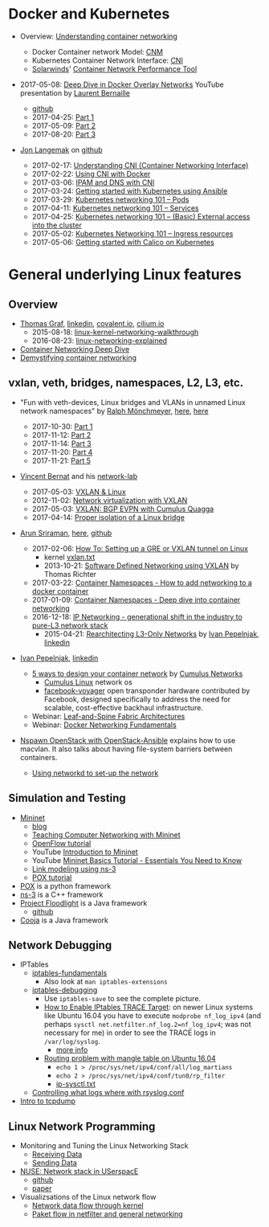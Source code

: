 
# Docker and Kubernetes

* Overview: [Understanding container networking](https://www.oreilly.com/ideas/understanding-container-networking)
  * Docker Container network Model: [CNM](https://github.com/docker/libnetwork/blob/master/docs/design.md)
  * Kubernetes Container Network Interface: [CNI](https://github.com/containernetworking/cni)
  * [Solarwinds](https://github.com/solarwinds)' [Container Network Performance Tool](https://github.com/solarwinds/containers/tree/master/cnpt)


* 2017-05-08: [Deep Dive in Docker Overlay Networks](https://www.youtube.com/watch?v=b3XDl0YsVsg) YouTube presentation by [Laurent Bernaille](https://github.com/lbernail)
  * [github](https://github.com/lbernail/dockeroverlays)
  * 2017-04-25: [Part 1](http://techblog.d2-si.eu/2017/04/25/deep-dive-into-docker-overlay-networks-part-1.html)
  * 2017-05-09: [Part 2](http://techblog.d2-si.eu/2017/05/09/deep-dive-into-docker-overlay-networks-part-2.html)
  * 2017-08-20: [Part 3](http://techblog.d2-si.eu/2017/08/20/deep-dive-into-docker-overlay-networks-part-3.html)


* [Jon Langemak](http://www.dasblinkenlichten.com/test/) on [github](https://github.com/jonlangemak)
  * 2017-02-17: [Understanding CNI (Container Networking Interface)](http://www.dasblinkenlichten.com/understanding-cni-container-networking-interface/)
  * 2017-02-22: [Using CNI with Docker](http://www.dasblinkenlichten.com/using-cni-docker/)
  * 2017-03-06: [IPAM and DNS with CNI](http://www.dasblinkenlichten.com/ipam-dns-cni/)
  * 2017-03-24: [Getting started with Kubernetes using Ansible](http://www.dasblinkenlichten.com/getting-started-kubernetes-using-ansible/)
  * 2017-03-29: [Kubernetes networking 101 – Pods](http://www.dasblinkenlichten.com/kubernetes-networking-101-pods/)
  * 2017-04-11: [Kubernetes networking 101 – Services](http://www.dasblinkenlichten.com/kubernetes-networking-101-services/)
  * 2017-04-25: [Kubernetes networking 101 – (Basic) External access into the cluster](http://www.dasblinkenlichten.com/kubernetes-networking-101-basic-external-access-into-the-cluster/)
  * 2017-05-02: [Kubernetes Networking 101 – Ingress resources](http://www.dasblinkenlichten.com/kubernetes-networking-101-ingress-resources/)
  * 2017-05-06: [Getting started with Calico on Kubernetes](http://www.dasblinkenlichten.com/getting-started-with-calico-on-kubernetes/)


# General underlying Linux features

## Overview

* [Thomas Graf](https://github.com/tgraf), [linkedin](https://www.linkedin.com/in/thomas-graf-73104547/?locale=de_DE), [covalent.io](http://covalent.io/), [cilium.io](https://www.cilium.io/)
  * 2015-08-18: [linux-kernel-networking-walkthrough](https://www.slideshare.net/ThomasGraf5/linuxcon-2015-linux-kernel-networking-walkthrough)
  * 2016-08-23: [linux-networking-explained](https://www.slideshare.net/ThomasGraf5/linux-networking-explained)
* [Container Networking Deep Dive](http://events.linuxfoundation.org/sites/events/files/slides/Container%20Networking%20Deep%20Dive.pdf)
* [Demystifying container networking](http://blog.mbrt.it/2017-10-01-demystifying-container-networking/)

## vxlan, veth, bridges, namespaces, L2, L3, etc.

* "Fun with veth-devices, Linux bridges and VLANs in unnamed Linux network namespaces" by [Ralph Mönchmeyer](http://linux-blog.anracom.com/impressum/), [here](http://docplayer.org/18603064-Dr-ralph-moenchmeyer.html), [here](https://www.xing.com/profile/Ralph_Moenchmeyer)
  * 2017-10-30: [Part 1](http://linux-blog.anracom.com/2017/10/30/fun-with-veth-devices-in-unnamed-linux-network-namespaces-i/)
  * 2017-11-12: [Part 2](http://linux-blog.anracom.com/2017/11/12/fun-with-veth-devices-linux-bridges-and-vlans-in-unnamed-linux-network-namespaces-ii/)
  * 2017-11-14: [Part 3](http://linux-blog.anracom.com/2017/11/14/fun-with-veth-devices-linux-bridges-and-vlans-in-unnamed-linux-network-namespaces-iii/)
  * 2017-11-20: [Part 4](http://linux-blog.anracom.com/2017/11/20/fun-with-veth-devices-linux-bridges-and-vlans-in-unnamed-linux-network-namespaces-iv/)
  * 2017-11-21: [Part 5](http://linux-blog.anracom.com/2017/11/21/fun-with-veth-devices-linux-bridges-and-vlans-in-unnamed-linux-network-namespaces-v/)


* [Vincent Bernat](https://github.com/vincentbernat) and his [network-lab](https://github.com/vincentbernat/network-lab)
  * 2017-05-03: [VXLAN & Linux](https://vincent.bernat.im/en/blog/2017-vxlan-linux)
  * 2012-11-02: [Network virtualization with VXLAN](https://vincent.bernat.im/en/blog/2012-multicast-vxlan)
  * 2017-05-03: [VXLAN: BGP EVPN with Cumulus Quagga](https://vincent.bernat.im/en/blog/2017-vxlan-bgp-evpn)
  * 2017-04-14: [Proper isolation of a Linux bridge](https://vincent.bernat.im/en/blog/2017-linux-bridge-isolation)


* [Arun Sriraman](http://blog.arunsriraman.com/), [here](http://www.arunsriraman.com/), [github](https://github.com/sarun87)
  * 2017-02-06: [How To: Setting up a GRE or VXLAN tunnel on Linux](http://blog.arunsriraman.com/2017/02/how-to-setting-up-gre-or-vxlan-tunnel.html)
    * kernel [vxlan.txt](https://www.kernel.org/doc/Documentation/networking/vxlan.txt)
    * 2013-10-21: [Software Defined Networking using VXLAN](http://events.linuxfoundation.org/sites/events/files/slides/2013-linuxcon.pdf) by Thomas Richter
  * 2017-03-22: [Container Namespaces - How to add networking to a docker container](http://blog.arunsriraman.com/2017/03/container-namespaces-how-to-add.html)
  * 2017-01-09: [Container Namespaces - Deep dive into container networking](http://blog.arunsriraman.com/2017/01/container-namespaces-deep-dive-into.html)
  * 2016-12-18: [IP Networking - generational shift in the industry to pure-L3 network stack](http://blog.arunsriraman.com/2016/12/ip-networking-generational-shift-in.html)
    * 2015-04-21: [Rearchitecting L3-Only Networks](http://blog.ipspace.net/2015/04/rearchitecting-l3-only-networks.html) by [Ivan Pepelnjak](http://www.ipspace.net/About_Ivan_Pepelnjak), [linkedin](https://www.linkedin.com/in/ivanpepelnjak/?locale=de_DE)


* [Ivan Pepelnjak](http://www.ipspace.net/About_Ivan_Pepelnjak), [linkedin](https://www.linkedin.com/in/ivanpepelnjak/?locale=de_DE)
  * [5 ways to design your container network](https://cumulusnetworks.com/blog/5-ways-design-container-network/) by [Cumulus Networks](https://cumulusnetworks.com/)
    * [Cumulus Linux](https://cumulusnetworks.com/products/cumulus-linux/) network os
    * [facebook-voyager](https://cumulusnetworks.com/blog/facebook-voyager/) open transponder hardware contributed by Facebook, designed specifically to address the need for scalable, cost-effective backhaul infrastructure.
  * Webinar: [Leaf-and-Spine Fabric Architectures](http://www.ipspace.net/Leaf-and-Spine_Fabric_Architectures)
  * Webinar: [Docker Networking Fundamentals](http://www.ipspace.net/Docker_Networking_Fundamentals)

* [Nspawn OpenStack with OpenStack-Ansible](https://cloudnull.io/2017/06/nspawning-openstack-ansible/) explains how to use macvlan. It also talks about having file-system barriers between containers.
  * [Using networkd to set-up the network](https://cloudnull.io/2017/06/networkd-for-nspawn-with-openstack-ansible/)

## Simulation and Testing

* [Mininet](http://mininet.org/)
  * [blog](http://mininet.org/blog/)
  * [Teaching Computer Networking with Mininet](http://conferences.sigcomm.org/sigcomm/2014/doc/slides/mininet-intro.pdf)
  * [OpenFlow tutorial](https://github.com/mininet/openflow-tutorial/wiki)
  * YouTube [Introduction to Mininet](https://www.youtube.com/watch?v=jmlgXaocwiE)
  * YouTube [Mininet Basics Tutorial - Essentials You Need to Know](https://www.youtube.com/watch?v=oPtVYSyN1wE)
  * [Link modeling using ns-3](https://github.com/mininet/mininet/wiki/Link-modeling-using-ns-3)
  * [POX tutorial](http://sdnhub.org/tutorials/pox/)
* [POX](https://github.com/noxrepo/pox) is a python framework
* [ns-3](https://www.nsnam.org/documentation/) is a C++ framework
* [Project Floodlight](http://www.projectfloodlight.org/) is a Java framework
  * [github](https://github.com/floodlight/floodlight)
* [Cooja](https://github.com/contiki-os/contiki/wiki/An-Introduction-to-Cooja) is a Java framework

## Network Debugging

* IPTables
  * [iptables-fundamentals](http://www.thegeekstuff.com/2011/01/iptables-fundamentals)
    * Also look at `man iptables-extensions`
  * [iptables-debugging](http://backreference.org/2010/06/11/iptables-debugging/)
    * Use `iptables-save` to see the complete picture.
    * [How to Enable IPtables TRACE Target](https://serverfault.com/a/739411): on newer Linux systems like Ubuntu 16.04 you have to execute `modprobe nf_log_ipv4` (and perhaps `sysctl net.netfilter.nf_log.2=nf_log_ipv4`; was not necessary for me) in order to see the TRACE logs in `/var/log/syslog`.
      * [more info](https://www.centos.org/forums/viewtopic.php?f=47&t=54411)
    * [Routing problem with mangle table on Ubuntu 16.04](https://forum.level1techs.com/t/routing-problem-with-mangle-table-on-ubuntu-16-04/114736/2)
      * `echo 1 > /proc/sys/net/ipv4/conf/all/log_martians`
      * `echo 2 > /proc/sys/net/ipv4/conf/tun0/rp_filter`
      * [ip-sysctl.txt](https://www.kernel.org/doc/Documentation/networking/ip-sysctl.txt)
  * [Controlling what logs where with rsyslog.conf](http://www.the-art-of-web.com/system/rsyslog-config/)
* [Intro to tcpdump](https://forum.ivorde.com/tcpdump-how-to-to-capture-only-icmp-ping-echo-requests-t15191.html)

## Linux Network Programming

* Monitoring and Tuning the Linux Networking Stack
  * [Receiving Data](https://blog.packagecloud.io/eng/2016/06/22/monitoring-tuning-linux-networking-stack-receiving-data/)
  * [Sending Data](https://blog.packagecloud.io/eng/2017/02/06/monitoring-tuning-linux-networking-stack-sending-data/)
* [NUSE: Network stack in USerspacE](http://libos-nuse.github.io/)
  * [github](https://github.com/libos-nuse/net-next-nuse)
  * [paper](https://people.netfilter.org/pablo/netdev0.1/papers/Library-Operating-System-with-Mainline-Linux-Network-Stack.pdf)
* Visualizsations of the Linux network flow
  * [Network data flow through kernel](https://mwiki.static.linuxfound.org/images/1/1c/Network_data_flow_through_kernel.png)
  * [Paket flow in netfilter and general networking](http://inai.de/images/nf-packet-flow.png)
